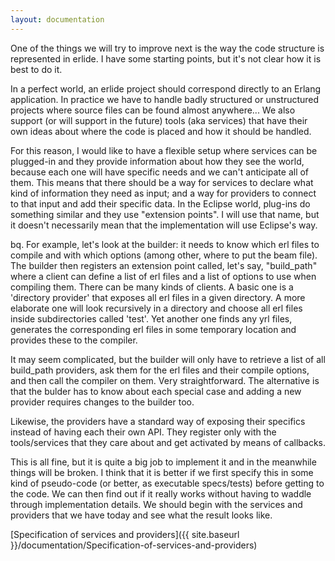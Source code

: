```yaml
---
layout: documentation
---
```


One of the things we will try to improve next is the way the code
structure is represented in erlide. I have some starting points, but
it's not clear how it is best to do it.

In a perfect world, an erlide project should correspond directly to an
Erlang application. In practice we have to handle badly structured or
unstructured projects where source files can be found almost anywhere...
We also support (or will support in the future) tools (aka services)
that have their own ideas about where the code is placed and how it
should be handled.

For this reason, I would like to have a flexible setup where services
can be plugged-in and they provide information about how they see the
world, because each one will have specific needs and we can't anticipate
all of them. This means that there should be a way for services to
declare what kind of information they need as input; and a way for
providers to connect to that input and add their specific data. In the
Eclipse world, plug-ins do something similar and they use "extension
points". I will use that name, but it doesn't necessarily mean that the
implementation will use Eclipse's way.

bq. For example, let's look at the builder: it needs to know which erl
files to compile and with which options (among other, where to put the
beam file). The builder then registers an extension point called, let's
say, "build_path" where a client can define a list of erl files and a
list of options to use when compiling them. There can be many kinds of
clients. A basic one is a 'directory provider' that exposes all erl
files in a given directory. A more elaborate one will look recursively
in a directory and choose all erl files inside subdirectories called
'test'. Yet another one finds any yrl files, generates the corresponding
erl files in some temporary location and provides these to the compiler.

It may seem complicated, but the builder will only have to retrieve a
list of all build_path providers, ask them for the erl files and their
compile options, and then call the compiler on them. Very
straightforward. The alternative is that the bulder has to know about
each special case and adding a new provider requires changes to the
builder too.

Likewise, the providers have a standard way of exposing their specifics
instead of having each their own API. They register only with the
tools/services that they care about and get activated by means of
callbacks.

This is all fine, but it is quite a big job to implement it and in the
meanwhile things will be broken. I think that it is better if we first
specify this in some kind of pseudo-code (or better, as executable
specs/tests) before getting to the code. We can then find out if it
really works without having to waddle through implementation details. We
should begin with the services and providers that we have today and see
what the result looks like.

[Specification of services and providers]({{ site.baseurl }}/documentation/Specification-of-services-and-providers)


